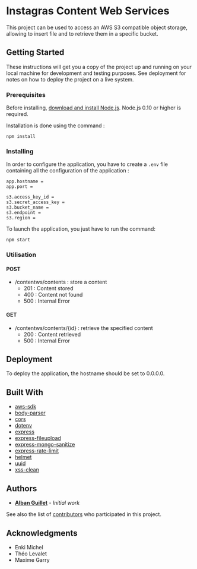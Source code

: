 # Instagras Content Web Services

This project can be used to access an AWS S3 compatible object storage, allowing to insert file and to retrieve them in a specific bucket.

## Getting Started

These instructions will get you a copy of the project up and running on your local machine for development and testing purposes. See deployment for notes on how to deploy the project on a live system.

### Prerequisites

Before installing, [download and install Node.js](https://nodejs.org/en/download/).
Node.js 0.10 or higher is required.

Installation is done using the command :

```
npm install
```

### Installing

In order to configure the application, you have to create a `.env` file containing all the configuration of the application : 
```
app.hostname = 
app.port = 

s3.access_key_id = 
s3.secret_access_key = 
s3.bucket_name = 
s3.endpoint = 
s3.region =
```

To launch the application, you just have to run the command:

```
npm start
```

### Utilisation

#### POST

* /contentws/contents : store a content
  * 201 : Content stored
  * 400 : Content not found
  * 500 : Internal Error

#### GET

* /contentws/contents/{id} : retrieve the specified content
  * 200 : Content retrieved
  * 500 : Internal Error

## Deployment

To deploy the application, the hostname should be set to 0.0.0.0.

## Built With

* [aws-sdk](https://www.npmjs.com/package/aws-sdk)
* [body-parser](https://www.npmjs.com/package/body-parser)
* [cors](https://www.npmjs.com/package/cors)
* [dotenv](https://www.npmjs.com/package/dotenv)
* [express](https://www.npmjs.com/package/express)
* [express-fileupload](https://www.npmjs.com/package/express-fileupload)
* [express-mongo-sanitize](https://www.npmjs.com/package/express-mongo-sanitize)
* [express-rate-limit](https://www.npmjs.com/package/express-rate-limit)
* [helmet](https://www.npmjs.com/package/helmet)
* [uuid](https://www.npmjs.com/package/uuid)
* [xss-clean](https://www.npmjs.com/package/xss-clean)


## Authors

* [**Alban Guillet**](https://github.com/AlbanGuillet) - *Initial work*

See also the list of [contributors](https://github.com/orgs/InstaGras/people) who participated in this project.

## Acknowledgments

* Enki Michel
* Théo Levalet
* Maxime Garry
